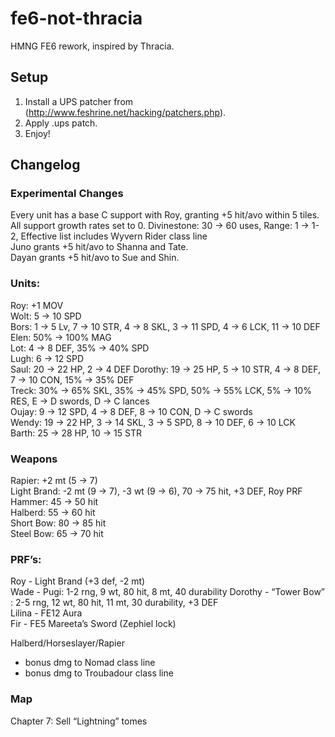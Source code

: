 # fe6-not-thracia
HMNG FE6 rework, inspired by Thracia.

## Setup

1. Install a UPS patcher from (http://www.feshrine.net/hacking/patchers.php).
2. Apply .ups patch.
3. Enjoy!

## Changelog

### Experimental Changes
Every unit has a base C support with Roy, granting +5 hit/avo within 5 tiles.  
All support growth rates set to 0.
Divinestone: 30 -> 60 uses, Range: 1 -> 1-2, Effective list includes Wyvern Rider class line  
Juno grants +5 hit/avo to Shanna and Tate.  
Dayan grants +5 hit/avo to Sue and Shin.  

### Units:
Roy: +1 MOV  
Wolt: 5 -> 10 SPD  
Bors: 1 -> 5 Lv, 7 -> 10 STR, 4 -> 8 SKL, 3 -> 11 SPD, 4 -> 6 LCK, 11 -> 10 DEF  
Elen: 50% -> 100% MAG   
Lot: 4 -> 8 DEF, 35% -> 40% SPD  
Lugh: 6 -> 12 SPD  
Saul: 20 -> 22 HP, 2 -> 4 DEF
Dorothy: 19 -> 25 HP, 5 -> 10 STR, 4 -> 8 DEF, 7 -> 10 CON, 15% -> 35% DEF  
Treck: 30% -> 65% SKL, 35% -> 45% SPD, 50% -> 55% LCK, 5% -> 10% RES, E -> D swords, D -> C lances  
Oujay: 9 -> 12 SPD, 4 -> 8 DEF, 8 -> 10 CON, D -> C swords  
Wendy: 19 -> 22 HP, 3 -> 14 SKL, 3 -> 5 SPD, 8 -> 10 DEF, 6 -> 10 LCK  
Barth: 25 -> 28 HP, 10 -> 15 STR  

### Weapons  
Rapier: +2 mt (5 -> 7)  
Light Brand: -2 mt (9 -> 7), -3 wt (9 -> 6), 70 -> 75 hit, +3 DEF, Roy PRF  
Hammer: 45 -> 50 hit  
Halberd: 55 -> 60 hit  
Short Bow: 80 -> 85 hit  
Steel Bow: 65 -> 70 hit  
  
### PRF’s:  
Roy - Light Brand (+3 def, -2 mt)  
Wade - Pugi: 1-2 rng, 9 wt, 80 hit, 8 mt, 40 durability
Dorothy - “Tower Bow” : 2-5 rng, 12 wt, 80 hit, 11 mt, 30 durability, +3 DEF  
Lilina - FE12 Aura  
Fir - FE5 Mareeta’s Sword (Zephiel lock)  

Halberd/Horseslayer/Rapier  
- bonus dmg to Nomad class line  
- bonus dmg to Troubadour class line  

### Map  
Chapter 7: Sell “Lightning” tomes  
